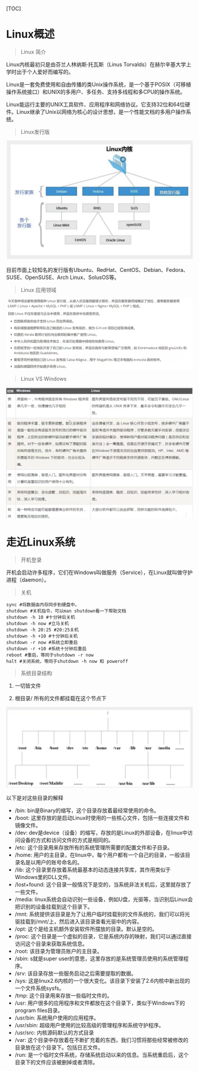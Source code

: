 [TOC]



# Linux概述

> Linux 简介

Linux内核最初只是由芬兰人林纳斯·托瓦斯（Linus Torvalds）在赫尔辛基大学上学时出于个人爱好而编写的。

Linux是一套免费使用和自由传播的类Unix操作系统，是一个基于POSIX（可移植操作系统接口）和UNIX的多用户、多任务、支持多线程和多CPU的操作系统。

Linux能运行主要的UNIX工具软件、应用程序和网络协议。它支持32位和64位硬件。Linux继承了Unix以网络为核心的设计思想，是一个性能文档的多用户操作系统。

> Linux发行版

![image-20220117194440246](Linux.assets/image-20220117194440246.png)

目前市面上较知名的发行版有Ubuntu、RedHat、CentOS、Debian、Fedora、SUSE、OpenSUSE、Arch Linux、SolusOS等。

> Linux 应用领域

![image-20220117195149571](Linux.assets/image-20220117195149571.png)

> Linux VS Windows

![image-20220117195357315](Linux.assets/image-20220117195357315.png)

# 走近Linux系统

>开机登录

开机会启动许多程序，它们在Windows叫做服务（Service），在Linux就叫做守护进程（daemon）。

> 关机

```shell
sync #将数据由内存同步到硬盘中。
shutdown #关机指令，可以man shutdown看一下帮助文档
shutdown -h 10 #十分钟后关机
shutdown -h now #立马关机
shutdown -h 20:25 #20:25关机
shutdown -h +10 #十分钟后关机
shutdown -r now #系统立即重启
shutdown -r +10 #系统十分钟后重启
reboot #重启，等同于shutdown -r now
halt #关闭系统，等同于shutdown -h now 和 poweroff
```

> 系统目录结构

1. 一切皆文件

2. 根目录/ 所有的文件都挂载在这个节点下

![image-20220118194036269](Linux.assets/image-20220118194036269.png)

以下是对这些目录的解释

- /bin: bin是Binary的缩写，这个目录存放着最经常使用的命令。
- /boot: 这里存放的是启动Linux时使用的一些核心文件，包括一些连接文件和镜像文件。
- /dev: dev是device（设备）的缩写，存放的是Linux的外部设备，在linux中访问设备的方式和访问文件的方式是相同的。
- /etc: 这个目录用来存放所有的系统管理所需要的配置文件和子目录。
- /home: 用户的主目录，在linux中，每个用户都有一个自己的目录，一般该目录名是以用户的账号命名的。
- /lib: 这个目录里存放着系统最基本的动态连接共享库，其作用类似于Windows里的DLL文件。
- /lost+found: 这个目录一般情况下是空的，当系统非法关机后，这里就存放了一些文件。
- /media: linux系统会自动识别一些设备，例如U盘，光驱等，当识别后Linux会把识别的设备挂载到这个目录下。
- /mnt: 系统提供该目录是为了让用户临时挂载别的文件系统的，我们可以将光驱挂载到/mnt/上，然后进入该目录查看光驱中的内容。
- /opt: 这个是给主机额外安装软件所摆放的目录。默认是空的。
- /proc: 这个目录是一个虚拟的目录，它是系统内存的映射，我们可以通过直接访问这个目录来获取系统信息。
- /root: 该目录为管理员账户的主目录。
- /sbin: s就是super user的意思，这里存放的是系统管理员使用的系统管理程序。
- /srv: 该目录存放一些服务启动之后需要提取的数据。
- /sys: 这是linux2.6内核的一个很大变化。该目录下安装了2.6内核中新出现的一个文件系统sysfs。
- /tmp: 这个目录用来存放一些临时文件的。
- /usr: 用户很多的应用程序和文件都放在这个目录下，类似于Windows下的program files目录。
- /usr/bin: 系统用户使用的应用程序。
- /usr/sbin: 超级用户使用的比较高级的管理程序和系统守护程序。
- /usr/src: 内核源码默认的方式目录
- /var: 这个目录中存放着在不断扩充着的东西，我们习惯将那些经常被修改的目录放在这个目录下。包括日志文件。
- /run: 是一个临时文件系统，存储系统启动以来的信息。当系统重启后，这个目录下的文件应该被删掉或者清除。



